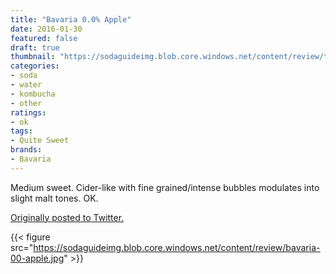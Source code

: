 ```yaml
---
title: "Bavaria 0.0% Apple"
date: 2016-01-30
featured: false
draft: true
thumbnail: "https://sodaguideimg.blob.core.windows.net/content/review/thumbs/bavaria-00-apple.jpg"
categories:
- soda
- water
- kombucha
- other
ratings:
- ok
tags:
- Quite Sweet
brands:
- Bavaria
---
```


Medium sweet. Cider-like with fine grained/intense bubbles modulates into slight malt tones. OK.

[Originally posted to Twitter.](https://twitter.com/Cavorter/status/693534864729989120)

{{< figure src="https://sodaguideimg.blob.core.windows.net/content/review/bavaria-00-apple.jpg" >}}

